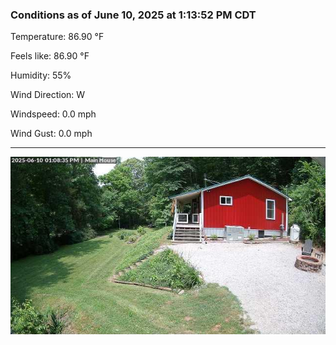 ### Conditions as of June 10, 2025 at 1:13:52 PM CDT 

Temperature: 86.90 &deg;F

Feels like: 86.90 &deg;F

Humidity: 55%

Wind Direction: W

Windspeed: 0.0 mph

Wind Gust: 0.0 mph

---

<img src="./images/latest.jpeg"/>

